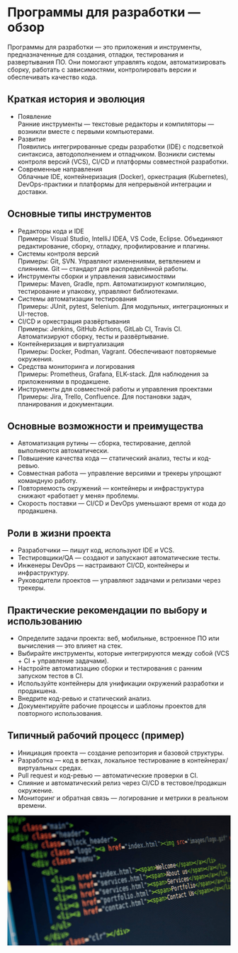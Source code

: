 # Программы для разработки — обзор

Программы для разработки — это приложения и инструменты, предназначенные для создания, отладки, тестирования и развертывания ПО. Они помогают управлять кодом, автоматизировать сборку, работать с зависимостями, контролировать версии и обеспечивать качество кода.

## Краткая история и эволюция
- Появление  
  Ранние инструменты — текстовые редакторы и компиляторы — возникли вместе с первыми компьютерами.  
- Развитие  
  Появились интегрированные среды разработки (IDE) с подсветкой синтаксиса, автодополнением и отладчиком. Возникли системы контроля версий (VCS), CI/CD и платформы совместной разработки.  
- Современные направления  
  Облачные IDE, контейнеризация (Docker), оркестрация (Kubernetes), DevOps-практики и платформы для непрерывной интеграции и доставки.

## Основные типы инструментов
- Редакторы кода и IDE  
  Примеры: Visual Studio, IntelliJ IDEA, VS Code, Eclipse. Объединяют редактирование, сборку, отладку, профилирование и плагины.  
- Системы контроля версий  
  Примеры: Git, SVN. Управляют изменениями, ветвлением и слиянием. Git — стандарт для распределённой работы.  
- Инструменты сборки и управления зависимостями  
  Примеры: Maven, Gradle, npm. Автоматизируют компиляцию, тестирование и упаковку, управляют библиотеками.  
- Системы автоматизации тестирования  
  Примеры: JUnit, pytest, Selenium. Для модульных, интеграционных и UI-тестов.  
- CI/CD и оркестрация развёртывания  
  Примеры: Jenkins, GitHub Actions, GitLab CI, Travis CI. Автоматизируют сборку, тесты и развёртывание.  
- Контейнеризация и виртуализация  
  Примеры: Docker, Podman, Vagrant. Обеспечивают повторяемые окружения.  
- Средства мониторинга и логирования  
  Примеры: Prometheus, Grafana, ELK-stack. Для наблюдения за приложениями в продакшене.  
- Инструменты для совместной работы и управления проектами  
  Примеры: Jira, Trello, Confluence. Для постановки задач, планирования и документации.

## Основные возможности и преимущества
- Автоматизация рутины — сборка, тестирование, деплой выполняются автоматически.  
- Повышение качества кода — статический анализ, тесты и код-ревью.  
- Совместная работа — управление версиями и трекеры упрощают командную работу.  
- Повторяемость окружений — контейнеры и инфраструктура снижают «работает у меня» проблемы.  
- Скорость поставки — CI/CD и DevOps уменьшают время от кода до продакшена.

## Роли в жизни проекта
- Разработчики — пишут код, используют IDE и VCS.  
- Тестировщики/QA — создают и запускают автоматические тесты.  
- Инженеры DevOps — настраивают CI/CD, контейнеры и инфраструктуру.  
- Руководители проектов — управляют задачами и релизами через трекеры.

## Практические рекомендации по выбору и использованию
- Определите задачи проекта: веб, мобильные, встроенное ПО или вычисления — это влияет на стек.  
- Выбирайте инструменты, которые интегрируются между собой (VCS + CI + управление задачами).  
- Настройте автоматизацию сборки и тестирования с ранним запуском тестов в CI.  
- Используйте контейнеры для унификации окружений разработки и продакшена.  
- Внедрите код-ревью и статический анализ.  
- Документируйте рабочие процессы и шаблоны проектов для повторного использования.

## Типичный рабочий процесс (пример)
- Инициация проекта — создание репозитория и базовой структуры.  
- Разработка — код в ветках, локальное тестирование в контейнерах/виртуальных средах.  
- Pull request и код-ревью — автоматические проверки в CI.  
- Слияние и автоматический релиз через CI/CD в тестовое/продакшн окружение.  
- Мониторинг и обратная связь — логирование и метрики в реальном времени.

![ProgramPo](images/ProgramPo.png)
